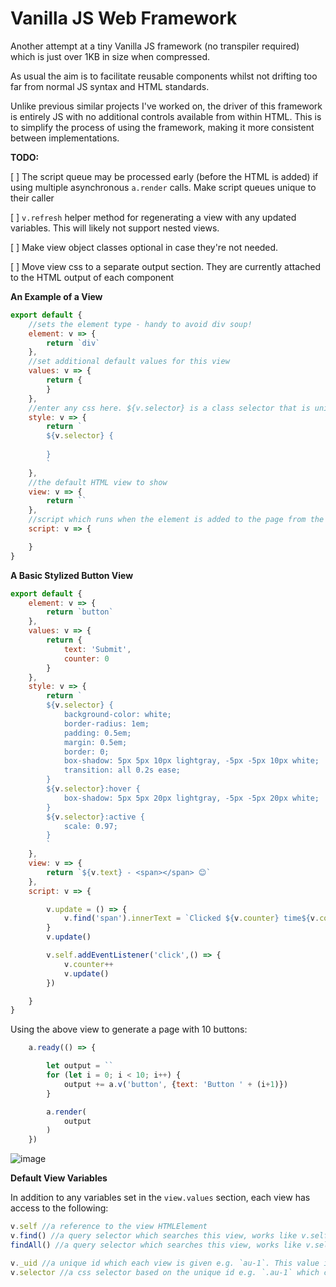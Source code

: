 # Vanilla JS Web Framework

Another attempt at a tiny Vanilla JS framework (no transpiler required) which is just over 1KB in size when compressed.

As usual the aim is to facilitate reusable components whilst not drifting too far from normal JS syntax and HTML standards.

Unlike previous similar projects I've worked on, the driver of this framework is entirely JS with no additional controls available from within HTML. This is to simplify the process of using the framework, making it more consistent between implementations.  

**TODO:**

[ ] The script queue may be processed early (before the HTML is added) if using multiple asynchronous `a.render` calls. Make script queues unique to their caller 

[ ] `v.refresh` helper method for regenerating a view with any updated variables. This will likely not support nested views.

[ ] Make view object classes optional in case they're not needed.

[ ] Move view css to a separate output section. They are currently attached to the HTML output of each component

**An Example of a View**

```javascript
export default {
    //sets the element type - handy to avoid div soup!
    element: v => {
        return `div`
    },
    //set additional default values for this view
    values: v => {
        return {
        }
    },
    //enter any css here. ${v.selector} is a class selector that is unique to this element
    style: v => {
        return `
        ${v.selector} {
            
        }
        `
    },
    //the default HTML view to show
    view: v => {
        return ``
    },
    //script which runs when the element is added to the page from the `a.render` method
    script: v => {

    }
}
```


**A Basic Stylized Button View**
```javascript
export default {
    element: v => {
        return `button`
    },
    values: v => {
        return {
            text: 'Submit',
            counter: 0
        }
    },
    style: v => {
        return `
        ${v.selector} {
            background-color: white;
            border-radius: 1em;
            padding: 0.5em;
            margin: 0.5em;
            border: 0;
            box-shadow: 5px 5px 10px lightgray, -5px -5px 10px white;
            transition: all 0.2s ease;
        }
        ${v.selector}:hover {
            box-shadow: 5px 5px 20px lightgray, -5px -5px 20px white;
        }
        ${v.selector}:active {
            scale: 0.97;
        }
        `
    },
    view: v => {
        return `${v.text} - <span></span> 😊`
    },
    script: v => {

        v.update = () => {
            v.find('span').innerText = `Clicked ${v.counter} time${v.counter!==1?'s':''}`
        }
        v.update()

        v.self.addEventListener('click',() => {
            v.counter++
            v.update()
        })

    }
}
```

Using the above view to generate a page with 10 buttons:

```javascript
    a.ready(() => {

        let output = ``
        for (let i = 0; i < 10; i++) {
            output += a.v('button', {text: 'Button ' + (i+1)})
        }

        a.render(
            output
        )
    })
```

![image](https://user-images.githubusercontent.com/13086157/198755403-968328db-4500-4d7a-b9e2-ecaef9dbd041.png)



**Default View Variables**

In addition to any variables set in the `view.values` section, each view has access to the following:

```javascript
v.self //a reference to the view HTMLElement
v.find() //a query selector which searches this view, works like v.self.querySelector
findAll() //a query selector which searches this view, works like v.self.querySelectorAll

v._uid //a unique id which each view is given e.g. `au-1`. This value is incremented as opposed to randmized for cleaner HTML output
v.selector //a css selector based on the unique id e.g. `.au-1` which could also be used in JS if need be

```
